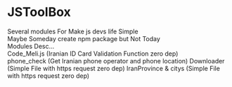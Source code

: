 # JSToolBox  
Several modules For Make js devs life Simple  
Maybe Someday create npm package but Not Today  
Modules Desc...  
Code_Meli.js (Iranian ID Card Validation Function zero dep)  
phone_check (Get Iranian phone operator and phone location)
Downloader (Simple File with https request zero dep)
IranProvince & citys (Simple File with https request zero dep)